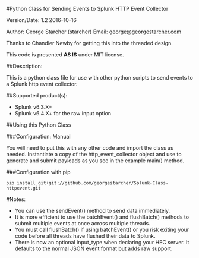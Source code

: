 #Python Class for Sending Events to Splunk HTTP Event Collector

Version/Date: 1.2 2016-10-16

Author: George Starcher (starcher)
Email: george@georgestarcher.com

Thanks to Chandler Newby for getting this into the threaded design.

This code is presented **AS IS** under MIT license.


##Description:

This is a python class file for use with other python scripts to send events to a Splunk http event collector.

##Supported product(s): 

* Splunk v6.3.X+
* Splunk v6.4.X+ for the raw input option

 
##Using this Python Class

###Configuration: Manual

You will need to put this with any other code and import the class as needed.
Instantiate a copy of the http_event_collector object and use to generate and submit payloads as you see in the example main() method.

###Configuration with pip

    pip install git+git://github.com/georgestarcher/Splunk-Class-httpevent.git
    
#Notes:

* You can use the sendEvent() method to send data immediately.
* It is more efficient to use the batchEvent() and flushBatch() methods to submit multiple events at once across multiple threads.
* You must call flushBatch() if using batchEvent() or you risk exiting your code before all threads have flushed their data to Splunk.
* There is now an optional input_type when declaring your HEC server. It defaults to the normal JSON event format but adds raw support.

